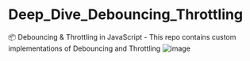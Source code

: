 # Deep_Dive_Debouncing_Throttling
📦 Debouncing &amp; Throttling in JavaScript - This repo contains custom implementations of Debouncing and Throttling
![image](https://github.com/user-attachments/assets/2958aba8-ab0a-4c04-91d5-fe8d1463d4cd)
